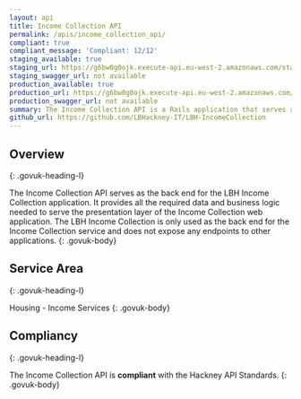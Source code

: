 ```yaml
---
layout: api
title: Income Collection API
permalink: /apis/income_collection_api/
compliant: true
compliant_message: 'Compliant: 12/12'
staging_available: true
staging_url: https://g6bw0g0ojk.execute-api.eu-west-2.amazonaws.com/staging/income
staging_swagger_url: not available
production_available: true
production_url: https://g6bw0g0ojk.execute-api.eu-west-2.amazonaws.com/production/income
production_swagger_url: not available
summary: The Income Collection API is a Rails application that serves as the back end for the LBH Income Collection application.
github_url: https://github.com/LBHackney-IT/LBH-IncomeCollection
---
```


## Overview
{: .govuk-heading-l}

The Income Collection API serves as the back end for the LBH Income Collection application. It provides all the required data and business logic needed to serve the presentation layer of the Income Collection web application.
The LBH Income Collection is only used as the back end for the Income Collection service and does not expose any endpoints to other applications.
{: .govuk-body}

## Service Area
{: .govuk-heading-l}

Housing - Income Services
{: .govuk-body}

## Compliancy
{: .govuk-heading-l}

The Income Collection API is **compliant** with the Hackney API Standards.
{: .govuk-body}
